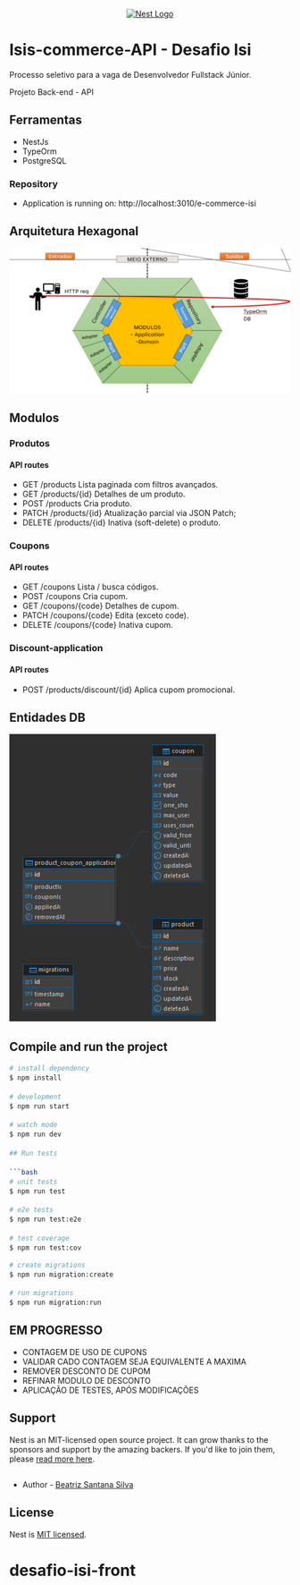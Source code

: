 ﻿<p align="center">
  <a href="http://nestjs.com/" target="blank"><img src="https://nestjs.com/img/logo-small.svg" width="120" alt="Nest Logo" /></a>
</p>

[circleci-image]: https://img.shields.io/circleci/build/github/nestjs/nest/master?token=abc123def456
[circleci-url]: https://circleci.com/gh/nestjs/nest

# Isis-commerce-API - Desafio Isi

Processo seletivo para a vaga de Desenvolvedor Fullstack Júnior.

Projeto Back-end - API

## Ferramentas

- NestJs
- TypeOrm
- PostgreSQL

### Repository

- Application is running on: http://localhost:3010/e-commerce-isi

## Arquitetura Hexagonal

![Modelo de Arquitetura](/asset/image.png)

## Modulos

### Produtos

#### API routes

- GET /products Lista paginada com filtros avançados.
- GET /products/{id} Detalhes de um produto.
- POST /products Cria produto.
- PATCH /products/{id} Atualização parcial via JSON Patch;
- DELETE /products/{id} Inativa (soft-delete) o produto.

### Coupons

#### API routes

- GET /coupons Lista / busca códigos.
- POST /coupons Cria cupom.
- GET /coupons/{code} Detalhes de cupom.
- PATCH /coupons/{code} Edita (exceto code).
- DELETE /coupons/{code} Inativa cupom.

### Discount-application

#### API routes

- POST /products/discount/{id} Aplica cupom promocional.

## Entidades DB

![Entities](/asset/db.png)

## Compile and run the project

````bash
# install dependency
$ npm install

# development
$ npm run start

# watch mode
$ npm run dev

## Run tests

```bash
# unit tests
$ npm run test

# e2e tests
$ npm run test:e2e

# test coverage
$ npm run test:cov
````

```bash
# create migrations
$ npm run migration:create

# run migrations
$ npm run migration:run
```

## EM PROGRESSO

- CONTAGEM DE USO DE CUPONS
- VALIDAR CADO CONTAGEM SEJA EQUIVALENTE A MAXIMA
- REMOVER DESCONTO DE CUPOM
- REFINAR MODULO DE DESCONTO
- APLICAÇÃO DE TESTES, APÓS MODIFICAÇÕES

## Support

Nest is an MIT-licensed open source project. It can grow thanks to the sponsors and support by the amazing backers. If you'd like to join them, please [read more here](https://docs.nestjs.com/support).

##

- Author - [Beatriz Santana Silva](https://www.linkedin.com/in/beatriz-santana-dev/)

## License

Nest is [MIT licensed](https://github.com/nestjs/nest/blob/master/LICENSE).

# desafio-isi-front
